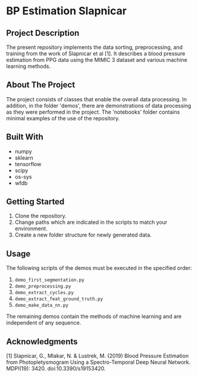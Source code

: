 # BP Estimation Slapnicar

## Project Description
The present repository implements the data sorting, preprocessing, and training from the work of Slapnicar et al [1]. It describes a blood pressure estimation from PPG data using the MIMIC 3 dataset and various machine learning methods.

## About The Project
The project consists of classes that enable the overall data processing. In addition, in the folder 'demos', there are demonstrations of data processing as they were performed in the project. The 'notebooks' folder contains minimal examples of the use of the repository.

## Built With
- numpy
- sklearn
- tensorflow
- scipy
- os-sys
- wfdb

## Getting Started
1. Clone the repository.
2. Change paths which are indicated in the scripts to match your environment.
3. Create a new folder structure for newly generated data.

## Usage
The following scripts of the demos must be executed in the specified order:
1. `demo_first_segmentation.py`
2. `demo_preprocessing.py`
3. `demo_extract_cycles.py`
4. `demo_extract_feat_ground_truth.py`
5. `demo_make_data_nn.py`

The remaining demos contain the methods of machine learning and are independent of any sequence.

## Acknowledgments
[1] Slapnicar, G., Mlakar, N. & Lustrek, M. (2019) Blood Pressure Estimation from Photopletysmogram Using a Spectro-Temporal Deep Neural Network. MDPI(19): 3420. doi:10.3390/s19153420.
